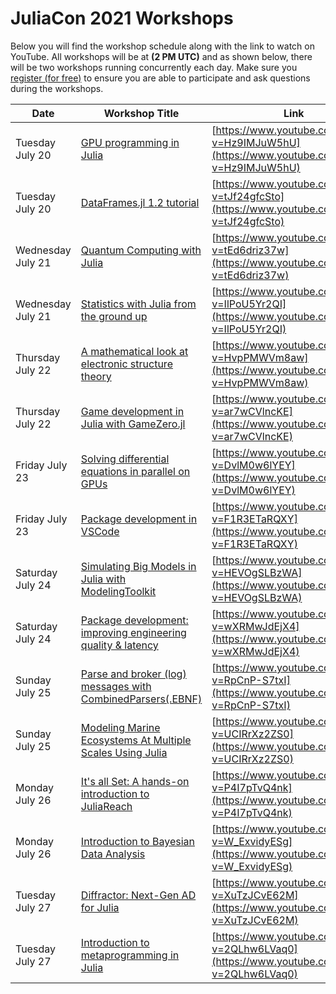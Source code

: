 # JuliaCon 2021 Workshops

Below you will find the workshop schedule along with the link to watch on YouTube. All workshops will be at __(2 PM UTC)__ and as shown below, there will be two workshops running concurrently each day. Make sure you [register (for free)](https://juliacon.org/2021/tickets/) to ensure you are able to participate and ask questions during the workshops.

| Date        | Workshop Title  |     Link    |
| ----------- | ----------- | ----------- |
| Tuesday July 20      | [GPU programming in Julia](https://pretalx.com/juliacon2021/talk/review/KCSJWBBRMVCCJ9SVMHXPSZTBBUD3VXBL)       | [https://www.youtube.com/watch?v=Hz9IMJuW5hU](https://www.youtube.com/watch?v=Hz9IMJuW5hU)       |
| Tuesday July 20   | [DataFrames.jl 1.2 tutorial](https://pretalx.com/juliacon2021/talk/review/9V73MD8VZGHPPFKR993SBKLJHKQTBWY9)        | [https://www.youtube.com/watch?v=tJf24gfcSto](https://www.youtube.com/watch?v=tJf24gfcSto)        |
| Wednesday July 21      | [Quantum Computing with Julia](https://pretalx.com/juliacon2021/talk/review/JTBPVMHMGTSYAC8W8B87GCXEFXFRVUMW)       | [https://www.youtube.com/watch?v=tEd6driz37w](https://www.youtube.com/watch?v=tEd6driz37w)       |
| Wednesday July 21   | [Statistics with Julia from the ground up](https://pretalx.com/juliacon2021/talk/review/BWEXCHLMJSSUL8XDHGWUHHKXM9QNUZZQ)        | [https://www.youtube.com/watch?v=IlPoU5Yr2QI](https://www.youtube.com/watch?v=IlPoU5Yr2QI)        |
| Thursday July 22      | [A mathematical look at electronic structure theory](https://pretalx.com/juliacon2021/talk/review/E8JL8LNM8GALVY3VNQSTNQN7NLREMXVE)       | [https://www.youtube.com/watch?v=HvpPMWVm8aw](https://www.youtube.com/watch?v=HvpPMWVm8aw)       |
| Thursday July 22  | [Game development in Julia with GameZero.jl](https://pretalx.com/juliacon2021/talk/review/S3MDHHXQ8P9LDMRYRXCMFDDXLLESURNN)        | [https://www.youtube.com/watch?v=ar7wCVlncKE](https://www.youtube.com/watch?v=ar7wCVlncKE)        |
| Friday July 23     | [Solving differential equations in parallel on GPUs](https://pretalx.com/juliacon2021/talk/review/NDHRHLYN7JZUV88PLFWPL99P93NQVU8K)       | [https://www.youtube.com/watch?v=DvlM0w6lYEY](https://www.youtube.com/watch?v=DvlM0w6lYEY)       |
| Friday July 23  | [Package development in VSCode](https://pretalx.com/juliacon2021/talk/review/3LTRK3ZEECUVL7TDLGE7UHYHHKNG9DHD)        | [https://www.youtube.com/watch?v=F1R3ETaRQXY](https://www.youtube.com/watch?v=F1R3ETaRQXY)        |
| Saturday July 24     | [Simulating Big Models in Julia with ModelingToolkit](https://pretalx.com/juliacon2021/talk/review/7YHJAA37XGAQ7GXVBK37JFETTZ3ZLKLU)     | [https://www.youtube.com/watch?v=HEVOgSLBzWA](https://www.youtube.com/watch?v=HEVOgSLBzWA)       |
| Saturday July 24  | [Package development: improving engineering quality & latency](https://pretalx.com/juliacon2021/talk/review/HFFUMRJE8RGQPWZS9QRTVE9NEWCUMH3N)       | [https://www.youtube.com/watch?v=wXRMwJdEjX4](https://www.youtube.com/watch?v=wXRMwJdEjX4)        |
| Sunday July 25     | [Parse and broker (log) messages with CombinedParsers(.EBNF)](https://pretalx.com/juliacon2021/talk/review/HWRUWKWRXRZZXCVBS9LVLJPKYL9UYAKS)      | [https://www.youtube.com/watch?v=RpCnP-S7txI](https://www.youtube.com/watch?v=RpCnP-S7txI)       |
| Sunday July 25  | [Modeling Marine Ecosystems At Multiple Scales Using Julia](https://pretalx.com/juliacon2021/talk/review/MY7U88E7NK8RWACPGA3YEFHKK7DDHKA8)      | [https://www.youtube.com/watch?v=UCIRrXz2ZS0](https://www.youtube.com/watch?v=UCIRrXz2ZS0)        |
| Monday July 26     | [It's all Set: A hands-on introduction to JuliaReach](https://pretalx.com/juliacon2021/talk/review/9NYAYYMTPVFA9C7N3GUYFJ3C8YHPRSXA)     | [https://www.youtube.com/watch?v=P4I7pTvQ4nk](https://www.youtube.com/watch?v=P4I7pTvQ4nk)       |
| Monday July 26  | [Introduction to Bayesian Data Analysis](https://pretalx.com/juliacon2021/talk/review/JBAB83AUDTS8VMGRJQXBY9C9AJMANSGU)     | [https://www.youtube.com/watch?v=W_ExvidyESg](https://www.youtube.com/watch?v=W_ExvidyESg)        |
| Tuesday July 27     | [Diffractor: Next-Gen AD for Julia](https://pretalx.com/juliacon2021/talk/review/MJ7T9LXLXNDWHPW9WJN7SGTWU7L9QMJW)      | [https://www.youtube.com/watch?v=XuTzJCvE62M](https://www.youtube.com/watch?v=XuTzJCvE62M)       |
| Tuesday July 27  | [Introduction to metaprogramming in Julia](https://pretalx.com/juliacon2021/talk/review/ZEPFHE8Z3QWER8FWHQ8RTE3X7WA9VGXH)      | [https://www.youtube.com/watch?v=2QLhw6LVaq0](https://www.youtube.com/watch?v=2QLhw6LVaq0)        |
